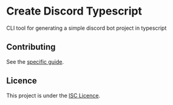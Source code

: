 # Create Discord Typescript

CLI tool for generating a simple discord bot project in typescript

## Contributing

See the [specific guide](./CONTRIBUTING.md).

## Licence

This project is under the [ISC Licence](./LICENSE.md).
